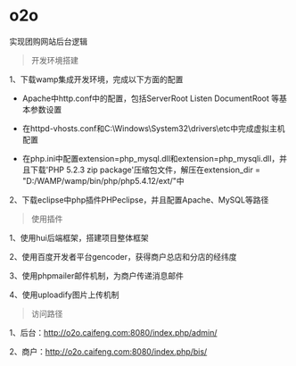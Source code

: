 # o2o
实现团购网站后台逻辑

>开发环境搭建

1、下载wamp集成开发环境，完成以下方面的配置

- Apache中http.conf中的配置，包括ServerRoot Listen DocumentRoot 等基本参数设置

- 在httpd-vhosts.conf和C:\Windows\System32\drivers\etc中完成虚拟主机配置

- 在php.ini中配置extension=php_mysql.dll和extension=php_mysqli.dll，并且下载'PHP 5.2.3 zip package'压缩包文件，解压在extension_dir = 
"D:/WAMP/wamp/bin/php/php5.4.12/ext/"中

2、下载eclipse中php插件PHPeclipse，并且配置Apache、MySQL等路径

>使用插件

1、使用hui后端框架，搭建项目整体框架

2、使用百度开发者平台gencoder，获得商户总店和分店的经纬度

3、使用phpmailer邮件机制，为商户传递消息邮件

4、使用uploadify图片上传机制

>访问路径

1、后台：http://o2o.caifeng.com:8080/index.php/admin/

2、商户：http://o2o.caifeng.com:8080/index.php/bis/
